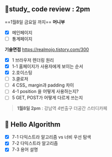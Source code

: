 ## 👥study_ code review  : 2pm 
==1월8일 금요일 까지==
**머니부**
 - [x] 메인페이지
 - [ ] 통계페이지

**기술면접**
https://realmojo.tistory.com/300

- [x] 1 브라우저 렌더링 원리
- [x] 1-1 홈페이지가 사용자에게 보이는 순서
- [x] 2.호이스팅
- [ ] 3.클로저
- [ ] 4 CSS_ margin과 padding 차이
- [ ] 4-1 position 을 어떻게 사용하는지?
- [ ] 5 GET, POST가 어떻게 다르게 쓰는지 

> **1월8일 2pm** : 강남역 4번출구 더공간 스터디카페 


## 📙 Hello Algorithm
- [x] 7-1 다익스트라 알고리즘 vs 너비 우선 탐색
- [x] 7-2 다익스트라 알고리즘
- [x] 7-3 용어 설명
